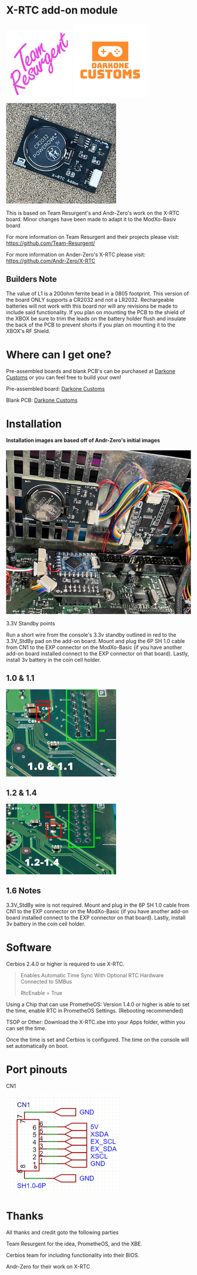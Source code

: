 # X-RTC add-on module

<img src="https://github.com/Darkone83/ModXo-Basic/blob/main/Images/team-resurgent.png" width="180"> ![alt text](https://github.com/Darkone83/ModXo-Basic/blob/main/Images/DC%20logo.png?raw=true)

<img src="https://github.com/Darkone83/ModXo-Basic/blob/main/Addons/X-RTC/Board.png" width=300>

This is based on Team Resurgent's and Andr-Zero's work on the X-RTC board. Minor changes have been made to adapt it to the ModXo-Basiv board

For more information on Team Resurgent and their projects please visit: https://github.com/Team-Resurgent/

For more information on Ander-Zero's X-RTC please visit: https://github.com/Andr-Zero/X-RTC

## Builders Note

The value of L1 is a 200ohm ferrite bead in a 0805 footprint. This version of the board ONLY supports a CR2032 and not a LR2032. Rechargeable batteries will not work with this board nor will any revisions be made to include said functionality. If you plan on mounting the PCB to the shield of the XBOX be sure to trim the leads on the battery holder flush and insulate the back of the PCB to prevent shorts if you plan on mounting it to the XBOX's RF Shield.

# Where can I get one?

Pre-assembled boards and blank PCB's can be purchased at <a href="https://www.darkonecustoms.com">Darkone Customs</a> or you can feel free to build your own!

Pre-assembled board: <a href="https://www.darkonecustoms.com/store/p/x-rtc-add-on-for-modxo-basic-assembled">Darkone Customs</a>

Blank PCB: <a href="https://www.darkonecustoms.com/store/p/x-rtc-add-on-for-modxo-basic-pcb">Darkone Customs</a>

# Installation
#### Installation images are based off of Andr-Zero's initial images

<img src="https://github.com/Darkone83/ModXo-Basic/blob/main/Addons/X-RTC/Install.png" wisth=300>

3.3V Standby points

Run a short wire from the console's 3.3v standby outlined in red to the 3.3V_StdBy pad on the add-on board. Mount and plug the 6P SH 1.0 cable from CN1 to the EXP connector on the ModXo-Basic (if you have another add-on board installed connect to the EXP connector on that board).  Lastly, install 3v battery in the coin cell holder.

## 1.0 & 1.1

<img src="https://github.com/Darkone83/ModXo-Basic/blob/main/Addons/X-RTC/1011Board.png" width=300>

## 1.2 & 1.4

<img src="https://github.com/Darkone83/ModXo-Basic/blob/main/Addons/X-RTC/1214Board.png" width=300>

## 1.6 Notes

3.3V_StdBy wire is not required. Mount and plug in the 6P SH 1.0 cable from CN1 to the EXP connector on the ModXo-Basic (if you have another add-on board installed connect to the EXP connector on that board).  Lastly, install 3v battery in the coin cell holder.

# Software

Cerbios 2.4.0 or higher is required to use X-RTC.

> Enables Automatic Time Sync With Optional RTC Hardware Connected to SMBus
>
> RtcEnable = True

Using a Chip that can use PrometheOS: Version 1.4.0 or higher is able to set the time, enable RTC in PrometheOS Settings. (Rebooting recommended)

TSOP or Other: Download the X-RTC.xbe into your Apps folder, within you can set the time.

Once the time is set and Cerbios is configured. The time on the console will set automatically on boot.

# Port pinouts

CN1

![alt_image](https://github.com/Darkone83/ModXo-Basic/blob/main/Addons/X-RTC/CN1.png?raw=true)

# Thanks

All thanks and credit goto the following parties

Team Resurgent for the idea, PrometheOS, and the XBE.

Cerbios team for including functionality into their BIOS.

Andr-Zero for their work on X-RTC
